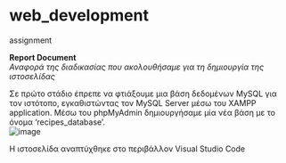 # web_development
assignment
  
**Report Document**  
*Αναφορά της διαδικασίας που ακολουθήσαμε για τη δημιουργία της ιστοσελίδας*
  
Σε πρώτο στάδιο έπρεπε να φτιάξουμε μια βάση δεδομένων MySQL για τον ιστότοπο,   εγκαθιστώντας τον MySQL Server μέσω του XAMPP application. Μέσω του phpMyAdmin δημιουργήσαμε μία νέα βάση με το όνομα ‘recipes_database’.  
  ![image](https://github.com/xristina9822/web_development/assets/95050650/a17d6d24-06aa-43dc-b05b-a791d3bc804c)

 




Η ιστοσελίδα αναπτύχθηκε στο περιβάλλον Visual Studio Code 


